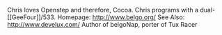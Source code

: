 

Chris loves Openstep and therefore, Cocoa.
Chris programs with a dual-[[GeeFour]]/533.
Homepage: http://www.belgo.org/
See Also: http://www.develux.com/
Author of belgoNap, porter of Tux Racer